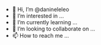 - 👋 Hi, I’m @danineleleo
- 👀 I’m interested in ...
- 🌱 I’m currently learning ...
- 💞️ I’m looking to collaborate on ...
- 📫 How to reach me ...

<!---
danineleleo/danineleleo is a ✨ special ✨ repository because its `README.md` (this file) appears on your GitHub profile.
You can click the Preview link to take a look at your changes.
--->
